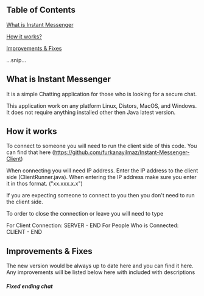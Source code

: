 ## Table of Contents  
[What is Instant Messenger](#what-is-instant-messenger) 

[How it works?](#how-it-works) 


[Improvements & Fixes ](#improvements--fixes) 

...snip...    
<a name="What is Instant Messenger"/>
## What is Instant Messenger
It is a simple Chatting application for those who is looking for a secure chat. 

This application work on any platform Linux, Distors, MacOS, and Windows. It does not require anything installed other then Java latest version. 

## How it works
To connect to someone you will need to run the client side of this code. 
You can find that here (https://github.com/furkanayilmaz/Instant-Messenger-Client)

When connecting you will need IP address. Enter the IP address to the client side (ClientRunner.java).
When entering the IP address make sure you enter it in thos format.
("xx.xxx.x.x")

If you are expecting someone to connect to you then you don't need to run the client side.

To order to close the connection or leave you will need to type 

For Client Connection: SERVER - END
For People Who is Connected: CLIENT - END


## Improvements & Fixes 

The new version would be always up to date here and you can find it here. 
Any improvements will be listed below here with included with descriptions



##### Fixed ending chat 
